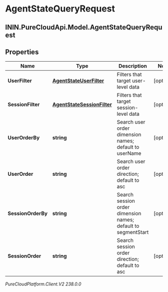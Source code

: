 # AgentStateQueryRequest

## ININ.PureCloudApi.Model.AgentStateQueryRequest

## Properties

|Name | Type | Description | Notes|
|------------ | ------------- | ------------- | -------------|
| **UserFilter** | [**AgentStateUserFilter**](AgentStateUserFilter) | Filters that target user-level data | [optional] |
| **SessionFilter** | [**AgentStateSessionFilter**](AgentStateSessionFilter) | Filters that target session-level data | [optional] |
| **UserOrderBy** | **string** | Search user order dimension names; default to userName | [optional] |
| **UserOrder** | **string** | Search user order direction; default to asc | [optional] |
| **SessionOrderBy** | **string** | Search session order dimension names; default to segmentStart | [optional] |
| **SessionOrder** | **string** | Search session order direction; default to asc | [optional] |



_PureCloudPlatform.Client.V2 238.0.0_
